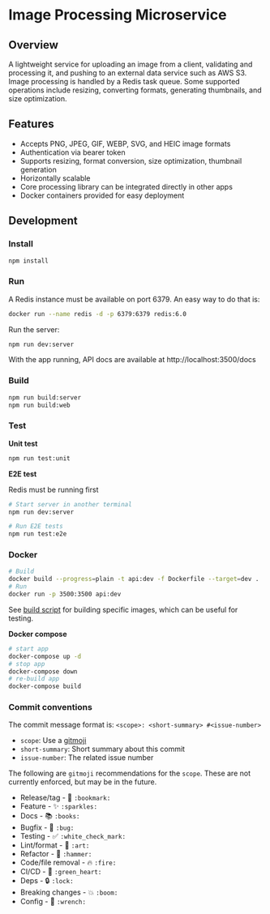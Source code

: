 # Image Processing Microservice

## Overview

A lightweight service for uploading an image from a client, validating and processing it, and pushing to an external data service such as AWS S3.
Image processing is handled by a Redis task queue. Some supported operations include resizing, converting formats, generating thumbnails, and size optimization.

## Features

- Accepts PNG, JPEG, GIF, WEBP, SVG, and HEIC image formats
- Authentication via bearer token
- Supports resizing, format conversion, size optimization, thumbnail generation
- Horizontally scalable
- Core processing library can be integrated directly in other apps
- Docker containers provided for easy deployment

## Development

### Install

```bash
npm install
```

### Run

A Redis instance must be available on port 6379. An easy way to do that is:

```bash
docker run --name redis -d -p 6379:6379 redis:6.0
```

Run the server:

```bash
npm run dev:server
```

With the app running, API docs are available at http://localhost:3500/docs

### Build

```bash
npm run build:server
npm run build:web
```

### Test

**Unit test**

```bash
npm run test:unit
```

**E2E test**

Redis must be running first

```bash
# Start server in another terminal
npm run dev:server

# Run E2E tests
npm run test:e2e
```

### Docker

```bash
# Build
docker build --progress=plain -t api:dev -f Dockerfile --target=dev .
# Run
docker run -p 3500:3500 api:dev
```

See [build script](./tools/build-docker-images.sh) for building specific images, which can be useful for testing.

**Docker compose**

```bash
# start app
docker-compose up -d
# stop app
docker-compose down
# re-build app
docker-compose build
```

### Commit conventions

The commit message format is: `<scope>: <short-summary> #<issue-number>`

- `scope`: Use a [gitmoji](https://gitmoji.dev/)
- `short-summary`: Short summary about this commit
- `issue-number`: The related issue number

The following are `gitmoji` recommendations for the `scope`. These are not currently enforced, but may be in the future.

- Release/tag - :bookmark: `:bookmark:`
- Feature - :sparkles: `:sparkles:`
- Docs - :books: `:books:`
- Bugfix - :bug: `:bug:`
- Testing - :white_check_mark: `:white_check_mark:`
- Lint/format - :art: `:art:`
- Refactor - :hammer: `:hammer:`
- Code/file removal - :fire: `:fire:`
- CI/CD - :green_heart: `:green_heart:`
- Deps - :lock: `:lock:`
- Breaking changes - :boom: `:boom:`
- Config - :wrench: `:wrench:`
